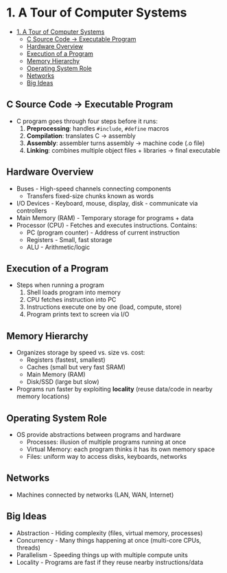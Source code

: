 # 1. A Tour of Computer Systems

<!--toc:start-->

- [1. A Tour of Computer Systems](#1-a-tour-of-computer-systems)
  - [C Source Code -> Executable Program](#c-source-code-executable-program)
  - [Hardware Overview](#hardware-overview)
  - [Execution of a Program](#execution-of-a-program)
  - [Memory Hierarchy](#memory-hierarchy)
  - [Operating System Role](#operating-system-role)
  - [Networks](#networks)
  - [Big Ideas](#big-ideas)
  <!--toc:end-->

## C Source Code -> Executable Program

- C program goes through four steps before it runs:
  1. **Preprocessing**: handles `#include`, `#define` macros
  2. **Compilation**: translates C -> assembly
  3. **Assembly**: assembler turns assembly -> machine code (.o file)
  4. **Linking**: combines multiple object files + libraries -> final executable

## Hardware Overview

- Buses - High-speed channels connecting components
  - Transfers fixed-size chunks known as words
- I/O Devices - Keyboard, mouse, display, disk - communicate via controllers
- Main Memory (RAM) - Temporary storage for programs + data
- Processor (CPU) - Fetches and executes instructions. Contains:
  - PC (program counter) - Address of current instruction
  - Registers - Small, fast storage
  - ALU - Arithmetic/logic

## Execution of a Program

- Steps when running a program
  1. Shell loads program into memory
  2. CPU fetches instruction into PC
  3. Instructions execute one by one (load, compute, store)
  4. Program prints text to screen via I/O

## Memory Hierarchy

- Organizes storage by speed vs. size vs. cost:
  - Registers (fastest, smallest)
  - Caches (small but very fast SRAM)
  - Main Memory (RAM)
  - Disk/SSD (large but slow)
- Programs run faster by exploiting **locality** (reuse data/code in nearby memory locations)

## Operating System Role

- OS provide abstractions between programs and hardware
  - Processes: illusion of multiple programs running at once
  - Virtual Memory: each program thinks it has its own memory space
  - Files: uniform way to access disks, keyboards, networks

## Networks

- Machines connected by networks (LAN, WAN, Internet)

## Big Ideas

- Abstraction - Hiding complexity (files, virtual memory, processes)
- Concurrency - Many things happening at once (multi-core CPUs, threads)
- Parallelism - Speeding things up with multiple compute units
- Locality - Programs are fast if they reuse nearby instructions/data
